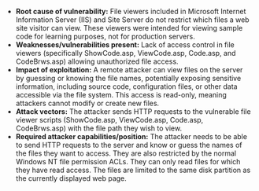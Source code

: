 - **Root cause of vulnerability:** File viewers included in Microsoft Internet Information Server (IIS) and Site Server do not restrict which files a web site visitor can view. These viewers were intended for viewing sample code for learning purposes, not for production servers.
- **Weaknesses/vulnerabilities present:** Lack of access control in file viewers (specifically ShowCode.asp, ViewCode.asp, Code.asp, and CodeBrws.asp) allowing unauthorized file access.
- **Impact of exploitation:** A remote attacker can view files on the server by guessing or knowing the file names, potentially exposing sensitive information, including source code, configuration files, or other data accessible via the file system. This access is read-only, meaning attackers cannot modify or create new files.
- **Attack vectors:** The attacker sends HTTP requests to the vulnerable file viewer scripts (ShowCode.asp, ViewCode.asp, Code.asp, CodeBrws.asp) with the file path they wish to view.
- **Required attacker capabilities/position:** The attacker needs to be able to send HTTP requests to the server and know or guess the names of the files they want to access. They are also restricted by the normal Windows NT file permission ACLs. They can only read files for which they have read access. The files are limited to the same disk partition as the currently displayed web page.